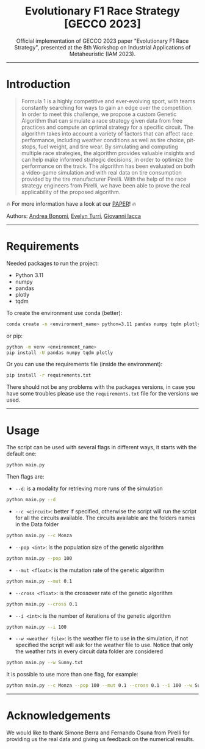 <div id="top"></div>

<!-- PROJECT LOGO -->
<br />
<div align="center">
  <h1 align="center">Evolutionary F1 Race Strategy [GECCO 2023]</h1>

  <p align="center">
    Official implementation of GECCO 2023 paper "Evolutionary F1 Race Strategy", presented at the 8th Workshop on Industrial Applications of Metaheuristic (IAM 2023).
  </p>
</div>


-----------------------------------------------------------------------------------------------------------------------
# Introduction
  >Formula 1 is a highly competitive and ever-evolving sport, with teams constantly searching for ways to gain an edge over the competition. In order to meet this challenge, we propose a custom Genetic Algorithm that can simulate a race strategy given data from free practices and compute an optimal strategy for a specific circuit. The algorithm takes into account a variety of factors that can affect race performance, including weather conditions as well as tire choice, pit-stops, fuel weight, and tire wear. By simulating and computing multiple race strategies, the algorithm provides valuable insights and can help make informed strategic decisions, in order to optimize the performance on the track. The algorithm has been evaluated on both a video-game simulation and with real data on tire consumption provided by the tire manufacturer Pirelli. With the help of the race strategy engineers from Pirelli, we have been able to prove the real applicability of the proposed algorithm.


<!-- # Evolutionary F1 Race Strategy [GECCO 2023]
Official implementation of GECCO 2023 paper "Evolutionary F1 Race Strategy", presented at the 8th Workshop on Industrial Applications of Metaheuristic (IAM 2023). -->

<!-- # Introduction
>Formula 1 is a highly competitive and ever-evolving sport, with teams constantly searching for ways to gain an edge over the competition. In order to meet this challenge, we propose a custom Genetic Algorithm that can simulate a race strategy given data from free practices and compute an optimal strategy for a specific circuit. The algorithm takes into account a variety of factors that can affect race performance, including weather conditions as well as tire choice, pit-stops, fuel weight, and tire wear. By simulating and computing multiple race strategies, the algorithm provides valuable insights and can help make informed strategic decisions, in order to optimize the performance on the track. The algorithm has been evaluated on both a video-game simulation and with real data on tire consumption provided by the tire manufacturer Pirelli. With the help of the race strategy engineers from Pirelli, we have been able to prove the real applicability of the proposed algorithm. -->

:fire: For more information have a look at our [PAPER]()! :fire:

Authors: 
        [Andrea Bonomi](),
        [Evelyn Turri](),
        [Giovanni Iacca](https://scholar.google.it/citations?user=qSw6YfcAAAAJ&hl=en)

-----------------------------------------------------------------------------------------------------------------------

# Requirements

Needed packages to run the project:
- Python 3.11
- numpy
- pandas
- plotly
- tqdm

To create the environment use conda (better):
```bash
conda create -n <environment_name> python=3.11 pandas numpy tqdm plotly
```
or pip:
```bash
python -m venv <environment_name> 
pip install -U pandas numpy tqdm plotly
```

Or you can use the requirements file (inside the environment):
```bash
pip install -r requirements.txt
```

There should not be any problems with the packages versions, in case you have some troubles please use the `requirements.txt` file for the versions we used.

-----------------------------------------------------------------------------------------------------------------------

<!-- # Classes
## Car
A class where there is the elaboration of all the data regarding a car and store them in a *json* file.

## Genetic
This class is where the Evolutionary Algorithm and the Bruteforce are implemented.

## Race - To be removed
This class checks if there are Race data to view in order to understand how the race has performed in the simulation.

## Utils
A class that contains the most general functions used in all the other scripts.

## Weather
A class where the weather is managed in order to pass it to the *Genetic* one.

----------------------------------------------------------------------------------------------------------------------- -->

# Usage

The script can be used with several flags in different ways, it starts with the default one:
```bash
python main.py
```

Then flags are:
- `--d`: is a modality for retrieving more runs of the simulation
```bash
python main.py --d
```
- `--c <circuit>`: better if specified, otherwise the script will run the script for all the circuits available. The circuits available are the folders names in the Data folder
```bash
python main.py --c Monza
```
- `--pop <int>`: is the population size of the genetic algorithm
```bash
python main.py --pop 100
```
- `--mut <float>`: is the mutation rate of the genetic algorithm
```bash
python main.py --mut 0.1
```
- `--cross <float>`: is the crossover rate of the genetic algorithm
```bash
python main.py --cross 0.1
```
- `--i <int>`: is the number of iterations of the genetic algorithm
```bash
python main.py --i 100
```
- `--w <weather file>`: is the weather file to use in the simulation, if not specified the script will ask for the weather file to use. Notice that only the weather *txt*s in every circuit data folder are considered
```bash
python main.py --w Sunny.txt
```

It is possible to use more than one flag, for example:
```bash
python main.py --c Monza --pop 100 --mut 0.1 --cross 0.1 --i 100 --w Sunny.txt --d
```
<!-- -----------------------------------------------------------------------------------------------------------------------
# Citing our work
Please cite the following paper if you use our code:
```latex
@inproceedings{EAF1Strategy,
  title = {Evolutionary F1 Race Strategy},
  author = {Bonomi, Andrea and Turri, Evelyn and Iacca, Giovanni},
  booktitle = {Genetic and Evolutionary Computation Conference Companion (GECCO ’23 Companion)},
  year = {July 2023}
}
``` -->
-----------------------------------------------------------------------------------------------------------------------
# Acknowledgements
We would like to thank Simone Berra and Fernando Osuna from Pirelli for providing us the real data and giving us feedback on the numerical results.

